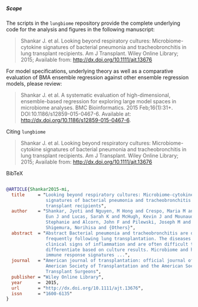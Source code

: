 ##### Scope
The scripts in the `lungbiome` repository provide the complete underlying code for the analysis and figures in the following manuscript:

> Shankar J. et al. Looking beyond respiratory cultures: Microbiome-cytokine signatures of bacterial pneumonia and tracheobronchitis in lung transplant recipients. Am J Transplant. Wiley Online Library; 2015; Available from: http://dx.doi.org/10.1111/ajt.13676

For model specifications, underlying theory as well as a comparative evaluation of BMA ensemble regression against other ensemble regression models, please review:

> Shankar J. et al. A systematic evaluation of high-dimensional, ensemble-based regression for exploring large model spaces in microbiome analyses. BMC Bioinformatics. 2015 Feb;16(1):31+. DOI:10.1186/s12859-015-0467-6. Available at: http://dx.doi.org/10.1186/s12859-015-0467-6.

Citing `lungbiome`

> Shankar J. et al. Looking beyond respiratory cultures: Microbiome-cytokine signatures of bacterial pneumonia and tracheobronchitis in lung transplant recipients. Am J Transplant. Wiley Online Library; 2015; Available from: http://dx.doi.org/10.1111/ajt.13676

BibTeX
```bibtex

@ARTICLE{Shankar2015-mi,
  title     = "Looking beyond respiratory cultures: Microbiome-cytokine
               signatures of bacterial pneumonia and tracheobronchitis in lung
               transplant recipients",
  author    = "Shankar, Jyoti and Nguyen, M Hong and Crespo, Maria M and Kwak,
               Eun J and Lucas, Sarah K and McHugh, Kevin J and Mounaud,
               Stephanie and Alcorn, John F and Pilewski, Joseph M and
               Shigemura, Norihisa and {Others}",
  abstract  = "Abstract Bacterial pneumonia and tracheobronchitis are diagnosed
               frequently following lung transplantation. The diseases share
               clinical signs of inflammation and are often difficult to
               differentiate based on culture results. Microbiome and host
               immune response signatures ...",
  journal   = "American journal of transplantation: official journal of the
               American Society of Transplantation and the American Society of
               Transplant Surgeons",
  publisher = "Wiley Online Library",
  year      =  2015,
  url       = "http://dx.doi.org/10.1111/ajt.13676",
  issn      = "1600-6135"
}
```
<!--Websites-->
[mainsite]: http://openpencil.github.io/bayesianmice/ "_bayesianmice_: project documentation website"
[results]: http://openpencil.github.io/bayesianmice/results.html "_bayesianmice_: Results"
